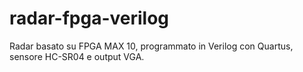 # radar-fpga-verilog
Radar basato su FPGA MAX 10, programmato in Verilog con Quartus, sensore HC-SR04 e output VGA.
